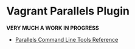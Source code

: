# Vagrant Parallels Plugin

**VERY MUCH A WORK IN PROGRESS**

* [Parallels Command Line Tools Reference](http://www.parallels.com/fileadmin/parallels/documents/support/server/Parallels_Command_Line_Reference_Guide.pdf)
